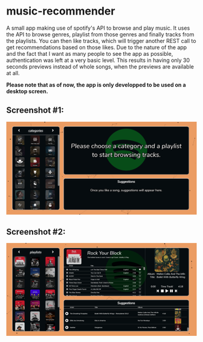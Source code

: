 # music-recommender
A small app making use of spotify's API to browse and play music. It uses the API to browse genres, playlist from those genres and finally tracks from the playlists. You can then like tracks, which will trigger another REST call to get recommendations based on those likes. Due to the nature of the app and the fact that I want as many people to see the app as possible, authentication was left at a very basic level. This results in having only 30 seconds previews instead of whole songs, when the previews are available at all.

**Please note that as of now, the app is only developped to be used on a desktop screen.**

## Screenshot #1:
![Screenshot #1](https://github.com/Frank-Belanger/music-recommender/raw/main/src/images/screen1.png)

## Screenshot #2:
![Screenshot #2](https://github.com/Frank-Belanger/music-recommender/raw/main/src/images/screen2.png)